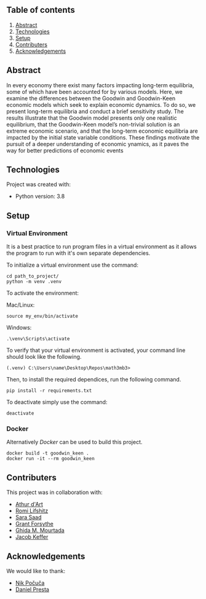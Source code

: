 ## Table of contents
1. [Abstract](#abstract)
2. [Technologies](#technologies)
3. [Setup](#setup)
4. [Contributers](#contributers)
5. [Acknowledgements](#acknowledgements)

## Abstract
In every economy there exist many factors impacting long-term equilibria, some of which have been accounted for by various models.  Here, we examine the differences between the Goodwin and Goodwin-Keen economic models which seek to explain economic dynamics.  To do so, we present long-term equilibria and conduct a brief sensitivity study. The results illustrate that the Goodwin model presents only one realistic equilibrium, that the Goodwin-Keen model’s non-trivial solution is an extreme economic scenario, and that the long-term economic equilibria are impacted by the initial state variable conditions.  These findings motivate the pursuit of a deeper understanding of economic ynamics, as it paves the way for better predictions of economic events

## Technologies
Project was created with:
* Python version: 3.8
	
## Setup
### Virtual Environment
It is a best practice to run program files in a virtual environment as
it allows the program to run with it's own separate dependencies.

To initialize a virtual environment use the command:
```console
cd path_to_project/
python -m venv .venv
```
To activate the environment:

Mac/Linux:
```console
source my_env/bin/activate
```
Windows:
```console
.\venv\Scripts\activate
```
To verify that your virtual environment is activated, your command line
should look like the following.
```console
(.venv) C:\Users\name\Desktop\Repos\math3mb3>
```
Then, to install the required dependices, run the following command.
```console
pip install -r requirements.txt
```
To deactivate simply use the command:
```console
deactivate
```
### Docker
Alternatively *Docker* can be used to build this project.
```docker
docker build -t goodwin_keen .
docker run -it --rm goodwin_keen
```

## Contributers
This project was in collaboration with:
* <a href="mailto: mendezrm@mcmaster.ca">Athur d'Art</a>
* [Romi Lifshitz](https://github.com/rolifshitz)
* [Sara Saad](https://github.com/saads6)
* [Grant Forsythe](https://github.com/grantwforsythe)
* <a href="mailto: mourtadg@mcmaster.ca">Ghida M. Mourtada</a>
* <a href="mailto: Kefferj@mcmaster.ca">Jacob Keffer</a>

## Acknowledgements
We would like to thank:
* [Nik Počuča](https://github.com/nikpocuca)
* [Daniel Presta](https://github.com/danielpresta)
